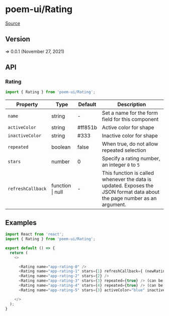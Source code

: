 # poem-ui/Rating

[Source](https://github.com/xizon/poem-ui/tree/main/src/Rating)

## Version

=> 0.0.1 (November 27, 2021)

## API

### Rating
```js
import { Rating } from 'poem-ui/Rating';
```
| Property | Type | Default | Description |
| --- | --- | --- | --- |
| `name` | string  | - | Set a name for the form field for this component |
| `activeColor` | string  | #ff851b | Active color for shape |
| `inactiveColor` | string  | #333 | Inactive color for shape |
| `repeated` | boolean  | false | When true, do not allow repeated selection |
| `stars` | number  | 0 | Specify a rating number, an integer `0` to `5` |
| `refreshCallback` | function \| null  | - | This function is called whenever the data is updated. Exposes the JSON format data about the page number as an argument. |


## Examples

```js
import React from 'react';
import { Rating } from 'poem-ui/Rating';

export default () => {
  return (
    <>

      <Rating name="app-rating-0" />
      <Rating name="app-rating-1" stars={1} refreshCallback={ (newRating) => { console.log(`The new rating is: ${newRating}`) } } /> (contains callback function)
      <Rating name="app-rating-2" stars={2} />
      <Rating name="app-rating-3" stars={3} repeated={true} /> (can be selected multiple times)
      <Rating name="app-rating-4" stars={4} repeated={true} /> (can be selected multiple times)
      <Rating name="app-rating-5" stars={3} activeColor="blue" inactiveColor="#ddd" /> (custom colors)

    </>
  );
}

```